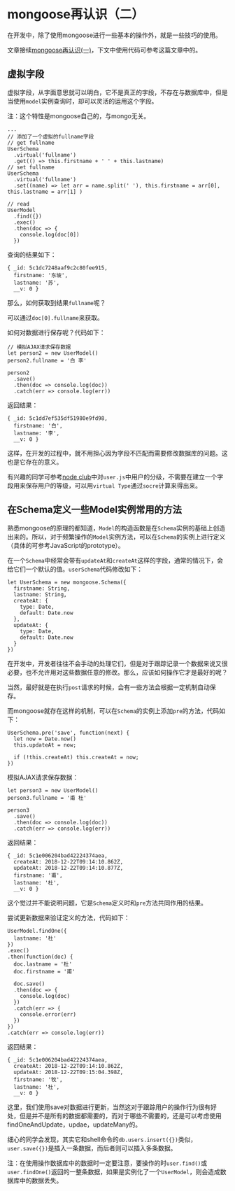 # mongoose再认识（二）

在开发中，除了使用mongoose进行一些基本的操作外，就是一些技巧的使用。

文章接续[mongoose再认识(一)](https://github.com/lvzhenbang/nodejs-play/blob/master/mongoose/mongoose-enforce-init.md)，下文中使用代码可参考这篇文章中的。

## 虚拟字段

虚拟字段，从字面意思就可以明白，它不是真正的字段，不存在与数据库中，但是当使用`model`实例查询时，却可以灵活的运用这个字段。

注：这个特性是mongoose自己的，与mongo无关。

```
...
// 添加了一个虚拟的fullname字段
// get fullname
UserSchema
  .virtual('fullname')
  .get(() => this.firstname + ' ' + this.lastname)
// set fullname
UserSchema
  .virtual('fullname')
  .set((name) => let arr = name.split(' '), this.firstname = arr[0], this.lastname = arr[1] )

// read
UserModel
  .find({})
  .exec()
  .then(doc => {
    console.log(doc[0])
  })
```

查询的结果如下：

```
{ _id: 5c1dc7248aaf9c2c80fee915,
  firstname: '东坡',
  lastname: '苏',
  __v: 0 }
```

那么，如何获取到结果`fullname`呢？

可以通过`doc[0].fullname`来获取。

如何对数据进行保存呢？代码如下：

```
// 模拟AJAX请求保存数据
let person2 = new UserModel()
person2.fullname = '白 李'

person2
  .save()
  .then(doc => console.log(doc))
  .catch(err => console.log(err))
```

返回结果：

```
{ _id: 5c1dd7ef535df51980e9fd98,
  firstname: '白',
  lastname: '李',
  __v: 0 }
```

这样，在开发的过程中，就不用担心因为字段不匹配而需要修改数据库的问题。这也是它存在的意义。

有兴趣的同学可参考[node club](https://github.com/cnodejs/nodeclub/blob/master/models/user.js)中对`user.js`中用户的分级，不需要在建立一个字段用来保存用户的等级，可以用`virtual Type`通过`socre`计算来得出来。

## 在Schema定义一些Model实例常用的方法

熟悉mongoose的原理的都知道，`Model`的构造函数是在`Schema`实例的基础上创造出来的。所以，对于频繁操作的`Model`实例方法，可以在`Schema`的实例上进行定义（具体的可参考JavaScript的prototype）。

在一个`Schema`中经常会带有`updateAt`和`createAt`这样的字段，通常的情况下，会给它们一个默认的值。`userSchema`代码修改如下：

```
let UserSchema = new mongoose.Schema({
  firstname: String,
  lastname: String,
  createAt: {
    type: Date,
    default: Date.now
  },
  updateAt: {
    type: Date,
    default: Date.now
  }
})
```

在开发中，开发者往往不会手动的处理它们，但是对于跟踪记录一个数据来说又很必要，也不允许用对这些数据任意的修改。那么，应该如何操作它才是最好的呢？

当然，最好就是在执行`post`请求的时候，会有一些方法会根据一定机制自动保存。

而mongoose就存在这样的机制，可以在`Schema`的实例上添加`pre`的方法，代码如下：

```
UserSchema.pre('save', function(next) {
  let now = Date.now()
  this.updateAt = now;

  if (!this.createAt) this.createAt = now;
})
```

模拟AJAX请求保存数据：

```
let person3 = new UserModel()
person3.fullname = '甫 杜'

person3
  .save()
  .then(doc => console.log(doc))
  .catch(err => console.log(err))
```

返回结果：

```
{ _id: 5c1e006204bad42224374aea,
  createAt: 2018-12-22T09:14:10.862Z,
  updateAt: 2018-12-22T09:14:10.877Z,
  firstname: '甫',
  lastname: '杜',
  __v: 0 }
```

这个觉过并不能说明问题，它是`Schema`定义时和`pre`方法共同作用的结果。

尝试更新数据来验证定义的方法，代码如下：

```
UserModel.findOne({
  lastname: '杜'
})
.exec()
.then(function(doc) {
  doc.lastname = '杜'
  doc.firstname = '甫'

  doc.save()
  .then(doc => {
    console.log(doc)
  })
  .catch(err => {
    console.error(err)
  })
})
.catch(err => console.log(err))
```

返回结果：

```
{ _id: 5c1e006204bad42224374aea,
  createAt: 2018-12-22T09:14:10.862Z,
  updateAt: 2018-12-22T09:15:04.398Z,
  firstname: '牧',
  lastname: '杜',
  __v: 0 }
```


这里，我们使用save对数据进行更新，当然这对于跟踪用户的操作行为很有好处，但是并不是所有的数据都需要的，而对于哪些不需要的，还是可以考虑使用findOneAndUpdate，updae，updateMany的。

细心的同学会发现，其实它和shell命令的`db.users.insert({})`类似，`user.save({})`是插入一条数据，而后者则可以插入多条数据。

注：在使用操作数据库中的数据时一定要注意，要操作的时`user.find()`或`user.findOne()`返回的一整条数据，如果是实例化了一个`UserModel`，则会造成数据库中的数据丢失。
